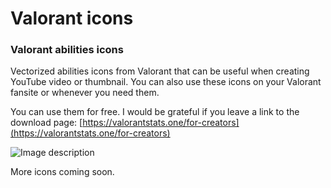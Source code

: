 # Valorant icons

### Valorant abilities icons
Vectorized abilities icons from Valorant that can be useful when creating YouTube video or thumbnail. You can also use these icons on your Valorant fansite or whenever you need them. 

You can use them for free. I would be grateful if you leave a link to the download page: [https://valorantstats.one/for-creators](https://valorantstats.one/for-creators)

![Image description](https://valorantstats.one/img/abilities/abilities-preview.jpg)

More icons coming soon.


